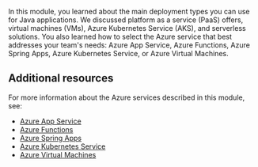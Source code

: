 In this module, you learned about the main deployment types you can use for Java applications. We discussed platform as a service (PaaS) offers, virtual machines (VMs), Azure Kubernetes Service (AKS), and serverless solutions. You also learned how to select the Azure service that best addresses your team's needs: Azure App Service, Azure Functions, Azure Spring Apps, Azure Kubernetes Service, or Azure Virtual Machines.

## Additional resources

For more information about the Azure services described in this module, see:

- [Azure App Service](https://azure.microsoft.com/services/app-service/)  
- [Azure Functions](https://azure.microsoft.com/services/functions/)  
- [Azure Spring Apps](https://azure.microsoft.com/services/spring-apps/)  
- [Azure Kubernetes Service](https://azure.microsoft.com/services/kubernetes-service/)  
- [Azure Virtual Machines](https://azure.microsoft.com/services/virtual-machines/)